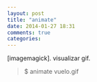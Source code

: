 ```yaml
---
layout: post
title: "animate"
date: 2014-01-27 18:31
comments: true
categories: 
---
```

[imagemagick]. visualizar gif.

>$ animate vuelo.gif

